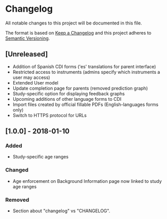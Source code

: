 # Changelog
All notable changes to this project will be documented in this file.

The format is based on [Keep a Changelog](http://keepachangelog.com/en/1.0.0/)
and this project adheres to [Semantic Versioning](http://semver.org/spec/v2.0.0.html).

## [Unreleased]
- Addition of Spanish CDI forms ('es' translations for parent interface)
- Restricted access to instruments (admins specify which instruments a user may access)
- Extended User model
- Update completion page for parents (removed prediction graph)
- Study-specific option for displaying feedback graphs
- Upcoming additions of other language forms to CDI
- Import files created by official fillable PDFs (English-languages forms only)
- Switch to HTTPS protocol for URLs

## [1.0.0] - 2018-01-10
### Added
- Study-specific age ranges

### Changed
- Age enforcement on Background Information page now linked to study age ranges

### Removed
- Section about "changelog" vs "CHANGELOG".

